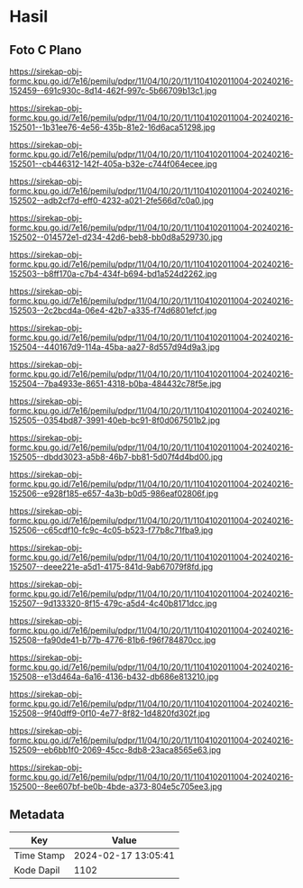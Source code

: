 # Hasil

## Foto C Plano

https://sirekap-obj-formc.kpu.go.id/7e16/pemilu/pdpr/11/04/10/20/11/1104102011004-20240216-152459--691c930c-8d14-462f-997c-5b66709b13c1.jpg

https://sirekap-obj-formc.kpu.go.id/7e16/pemilu/pdpr/11/04/10/20/11/1104102011004-20240216-152501--1b31ee76-4e56-435b-81e2-16d6aca51298.jpg

https://sirekap-obj-formc.kpu.go.id/7e16/pemilu/pdpr/11/04/10/20/11/1104102011004-20240216-152501--cb446312-142f-405a-b32e-c744f064ecee.jpg

https://sirekap-obj-formc.kpu.go.id/7e16/pemilu/pdpr/11/04/10/20/11/1104102011004-20240216-152502--adb2cf7d-eff0-4232-a021-2fe566d7c0a0.jpg

https://sirekap-obj-formc.kpu.go.id/7e16/pemilu/pdpr/11/04/10/20/11/1104102011004-20240216-152502--014572e1-d234-42d6-beb8-bb0d8a529730.jpg

https://sirekap-obj-formc.kpu.go.id/7e16/pemilu/pdpr/11/04/10/20/11/1104102011004-20240216-152503--b8ff170a-c7b4-434f-b694-bd1a524d2262.jpg

https://sirekap-obj-formc.kpu.go.id/7e16/pemilu/pdpr/11/04/10/20/11/1104102011004-20240216-152503--2c2bcd4a-06e4-42b7-a335-f74d6801efcf.jpg

https://sirekap-obj-formc.kpu.go.id/7e16/pemilu/pdpr/11/04/10/20/11/1104102011004-20240216-152504--440167d9-114a-45ba-aa27-8d557d94d9a3.jpg

https://sirekap-obj-formc.kpu.go.id/7e16/pemilu/pdpr/11/04/10/20/11/1104102011004-20240216-152504--7ba4933e-8651-4318-b0ba-484432c78f5e.jpg

https://sirekap-obj-formc.kpu.go.id/7e16/pemilu/pdpr/11/04/10/20/11/1104102011004-20240216-152505--0354bd87-3991-40eb-bc91-8f0d067501b2.jpg

https://sirekap-obj-formc.kpu.go.id/7e16/pemilu/pdpr/11/04/10/20/11/1104102011004-20240216-152505--dbdd3023-a5b8-46b7-bb81-5d07f4d4bd00.jpg

https://sirekap-obj-formc.kpu.go.id/7e16/pemilu/pdpr/11/04/10/20/11/1104102011004-20240216-152506--e928f185-e657-4a3b-b0d5-986eaf02806f.jpg

https://sirekap-obj-formc.kpu.go.id/7e16/pemilu/pdpr/11/04/10/20/11/1104102011004-20240216-152506--c65cdf10-fc9c-4c05-b523-f77b8c71fba9.jpg

https://sirekap-obj-formc.kpu.go.id/7e16/pemilu/pdpr/11/04/10/20/11/1104102011004-20240216-152507--deee221e-a5d1-4175-841d-9ab67079f8fd.jpg

https://sirekap-obj-formc.kpu.go.id/7e16/pemilu/pdpr/11/04/10/20/11/1104102011004-20240216-152507--9d133320-8f15-479c-a5d4-4c40b8171dcc.jpg

https://sirekap-obj-formc.kpu.go.id/7e16/pemilu/pdpr/11/04/10/20/11/1104102011004-20240216-152508--fa90de41-b77b-4776-81b6-f96f784870cc.jpg

https://sirekap-obj-formc.kpu.go.id/7e16/pemilu/pdpr/11/04/10/20/11/1104102011004-20240216-152508--e13d464a-6a16-4136-b432-db686e813210.jpg

https://sirekap-obj-formc.kpu.go.id/7e16/pemilu/pdpr/11/04/10/20/11/1104102011004-20240216-152508--9f40dff9-0f10-4e77-8f82-1d4820fd302f.jpg

https://sirekap-obj-formc.kpu.go.id/7e16/pemilu/pdpr/11/04/10/20/11/1104102011004-20240216-152509--eb6bb1f0-2069-45cc-8db8-23aca8565e63.jpg

https://sirekap-obj-formc.kpu.go.id/7e16/pemilu/pdpr/11/04/10/20/11/1104102011004-20240216-152500--8ee607bf-be0b-4bde-a373-804e5c705ee3.jpg


## Metadata

| Key        | Value               |
| ---------- | ------------------- |
| Time Stamp | 2024-02-17 13:05:41 |
| Kode Dapil | 1102                |



